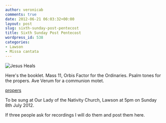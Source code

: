 ```yaml
---
author: veronicab
comments: true
date: 2012-06-21 06:03:32+00:00
layout: post
slug: sixth-sunday-post-pentecost
title: Sixth Sunday Post Pentecost
wordpress_id: 538
categories:
- Lawson
- Missa cantata
---
```


![Jesus Heals](http://4.bp.blogspot.com/_eCShgHga-_g/SO-tnov0x9I/AAAAAAAACYE/0RNszPxVLzI/s400/01-Jesus+The+Healer.jpg)

Here's the booklet.  Mass 11, Orbis Factor for the Ordinaries.  Psalm tones for the propers.  Ave Verum for a communion motet.

[propers](http://repleatur.net/wp-content/uploads/2012/06/propers1.pdf)

To be sung at Our Lady of the Nativity Church, Lawson at 5pm on Sunday 8th July 2012.

If three people ask for recordings I will do them and post them here.
